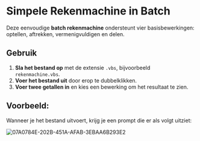 # Simpele Rekenmachine in Batch

Deze eenvoudige **batch rekenmachine** ondersteunt vier basisbewerkingen: optellen, aftrekken, vermenigvuldigen en delen.


## Gebruik

1. **Sla het bestand op** met de extensie `.vbs`, bijvoorbeeld `rekenmachine.vbs`.
2. **Voer het bestand uit** door erop te dubbelklikken.
3. **Voer twee getallen in** en kies een bewerking om het resultaat te zien.

## Voorbeeld:

Wanneer je het bestand uitvoert, krijg je een prompt die er als volgt uitziet:

![07A0784E-202B-451A-AFAB-3EBAA6B293E2](https://github.com/user-attachments/assets/fe86f0de-5f9b-43ae-b651-4bfabd9adb4b)
